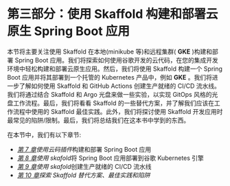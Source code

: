 # 第三部分：使用 Skaffold 构建和部署云原生 Spring Boot 应用

本节将主要关注使用 Skaffold 在本地(minikube 等)和远程集群( **GKE** )构建和部署 Spring Boot 应用。我们将探索如何使用谷歌开发的云代码，在您的集成开发环境中轻松构建和部署云原生应用。然后，我们将使用 Skaffold 构建一个 Spring Boot 应用并将其部署到一个托管的 Kubernetes 产品中，例如 **GKE** 。我们将进一步了解如何使用 Skaffold 和 GitHub Actions 创建生产就绪的 CI/CD 流水线。我们将通过结合 Skaffold 和 Argo 光盘来做一些实验，以实现 GitOps 风格的光盘工作流程。最后，我们将看看 Skaffold 的一些替代方案，并了解我们应该在工作流程中使用的 Skaffold 最佳实践。此外，我们将探讨使用 Skaffold 开发应用时最常见的陷阱/限制。最后，我们将总结我们在这本书中学到的东西。

在本节中，我们有以下章节:

*   [*第 7 章*](07.html#_idTextAnchor092)*使用云码插件*构建和部署 Spring Boot 应用
*   [*第 8 章*](08.html#_idTextAnchor099)*使用 skafold*将 Spring Boot 应用部署到谷歌 Kubernetes 引擎
*   [*第 9 章*](09.html#_idTextAnchor116)*使用 skafold*创建生产就绪的 CI/CD 流水线
*   [*第 10 章*](10.html#_idTextAnchor129)*探索 Skaffold 替代方案、最佳实践和陷阱*